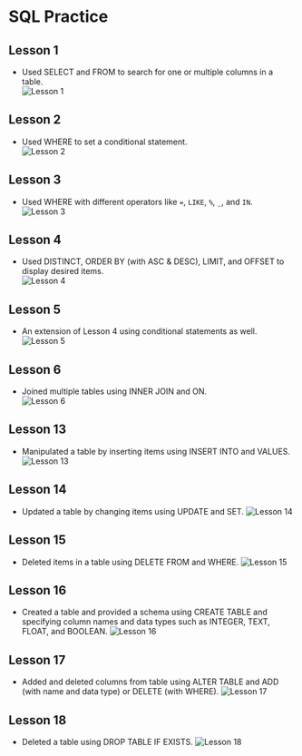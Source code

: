 # SQL Practice

## Lesson 1

* Used SELECT and FROM to search for one or multiple columns in a table.  
![Lesson 1](images/SQL1.png)

## Lesson 2

* Used WHERE to set a conditional statement.  
![Lesson 2](images/SQL2.png)

## Lesson 3

* Used WHERE with different operators like `=`, `LIKE`, `%`, `_`, and `IN`.  
![Lesson 3](../images/SQL3.png)

## Lesson 4

* Used DISTINCT, ORDER BY (with ASC & DESC), LIMIT, and OFFSET to display desired items.  
![Lesson 4](../images/SQL4.png)

## Lesson 5

* An extension of Lesson 4 using conditional statements as well.  
![Lesson 5](/images/SQL5.png)

## Lesson 6

* Joined multiple tables using INNER JOIN and ON.  
![Lesson 6](/images/SQL6.png)

## Lesson 13

* Manipulated a table by inserting items using INSERT INTO and VALUES.
![Lesson 13](/images/SQL13.png)

## Lesson 14

* Updated a table by changing items using UPDATE and SET.
![Lesson 14](./images/SQL14.png)

## Lesson 15

* Deleted items in a table using DELETE FROM and WHERE.
![Lesson 15](/images/SQL15.png)

## Lesson 16

* Created a table and provided a schema using CREATE TABLE and specifying column names and data types such as INTEGER, TEXT, FLOAT, and BOOLEAN.
![Lesson 16](/images/SQL16.png)

## Lesson 17

* Added and deleted columns from table using ALTER TABLE and ADD (with name and data type) or DELETE (with WHERE).
![Lesson 17](/images/SQL17.png)

## Lesson 18

* Deleted a table using DROP TABLE IF EXISTS.
![Lesson 18](/images/SQL18.png)

